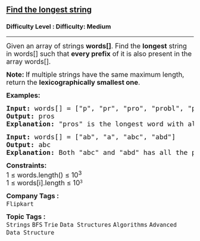 <h2><a href="https://www.geeksforgeeks.org/problems/find-the-longest-string--170645/1?_gl=1*14hoosi*_up*MQ..*_gs*MQ..&gclid=CjwKCAjwyb3DBhBlEiwAqZLe5DD9d6q2hwEjaWt3nEDp--W6rmHFVzvYf4hC7TTffO3UCKmdfakHSRoCSugQAvD_BwE&gbraid=0AAAAAC9yBkBYvoog7bf0jhSBUzHFJ1FSx">Find the longest string</a></h2><h3>Difficulty Level : Difficulty: Medium</h3><hr><div class="problems_problem_content__Xm_eO"><p><span style="font-size: 18px;"><span style="font-size: 18px;"><span style="font-size: 18px;">Given an array of strings&nbsp;<strong>words</strong></span><strong style="font-size: 18px;">[]</strong><span style="font-size: 18px;">. Find the </span><strong style="font-size: 18px;">longest</strong><span style="font-size: 18px;"> string in words[] such that </span><strong style="font-size: 18px;">every prefix</strong><span style="font-size: 18px;"> of it is also present in the array words[].&nbsp;</span><br></span></span></p>
<p><span style="font-size: 18px;"><span style="font-size: 18px;"><strong>Note:&nbsp;</strong></span></span><span style="font-size: 18px;">If multiple strings have the same maximum length, return the <strong>lexicographically smallest one</strong>.</span></p>
<p><strong><span style="font-size: 18px;">Examples:</span></strong></p>
<pre><span style="font-size: 18px;"><strong>Input:</strong> words[] = ["p", "pr", "pro", "probl", "problem", "pros", "process", "processor"]</span>
<span style="font-size: 18px;"><strong>Output:</strong> pros</span>
<strong><span style="font-size: 18px;">Explanation: </span></strong><span style="font-size: 18px;">"pros" is the longest word with all prefixes ("p", "pr", "pro", "pros") present in the array words[].</span></pre>
<pre><strong><span style="font-size: 18px;">Input: </span></strong><span style="font-size: 18px;">words[] = ["</span><span style="font-size: 18px;">ab", "a", "abc", "abd"]</span>
<strong><span style="font-size: 18px;">Output: </span></strong><span style="font-size: 18px;">abc</span>
<strong><span style="font-size: 18px;">Explanation:</span></strong><span style="font-size: 18px;"> Both "abc" and "abd" has all the prefixes in words[]. Since, "abc" is lexicographically smaller than "abd", so the output is "abc".
</span></pre>
<p><span style="font-size: 18px;"><strong>Constraints:</strong><br>1 ≤ words.length() ≤ 10<sup>3</sup><br>1 ≤ words[i].length ≤ </span><span style="font-size: 18px;">10</span><sup>3</sup></p></div><p><span style=font-size:18px><strong>Company Tags : </strong><br><code>Flipkart</code>&nbsp;<br><p><span style=font-size:18px><strong>Topic Tags : </strong><br><code>Strings</code>&nbsp;<code>BFS</code>&nbsp;<code>Trie</code>&nbsp;<code>Data Structures</code>&nbsp;<code>Algorithms</code>&nbsp;<code>Advanced Data Structure</code>&nbsp;